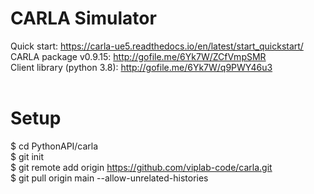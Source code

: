 # CARLA Simulator
Quick start: https://carla-ue5.readthedocs.io/en/latest/start_quickstart/ <br>
CARLA package v0.9.15: http://gofile.me/6Yk7W/ZCfVmpSMR <br>
Client library (python 3.8): http://gofile.me/6Yk7W/q9PWY46u3 <br> 
<br>
# Setup
$ cd PythonAPI/carla <br>
$ git init <br>
$ git remote add origin https://github.com/viplab-code/carla.git <br>
$ git pull origin main --allow-unrelated-histories
